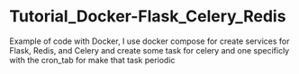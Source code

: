 # Tutorial_Docker-Flask_Celery_Redis
Example of code with Docker, I use docker compose for create services for Flask, Redis, and Celery and create some task for celery and one specificly with the cron_tab for make that task periodic
